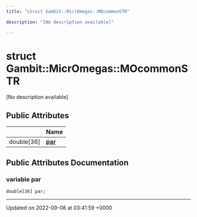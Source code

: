 ```yaml
---
title: "struct Gambit::MicrOmegas::MOcommonSTR"

description: "[No description available]"

---
```


# struct Gambit::MicrOmegas::MOcommonSTR



[No description available]

## Public Attributes

|                | Name           |
| -------------- | -------------- |
| double[36] | **[par](/documentation/code/classes/structgambit_1_1micromegas_1_1mocommonstr/#variable-par)**  |

## Public Attributes Documentation

### variable par

```
double[36] par;
```


-------------------------------

Updated on 2022-09-08 at 03:41:59 +0000